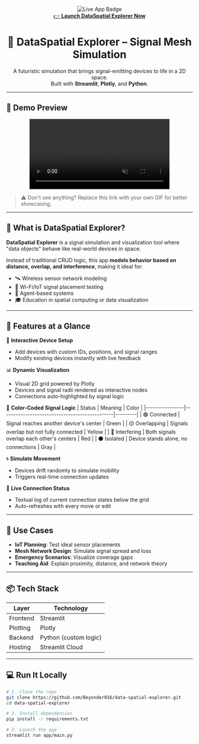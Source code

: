 <p align="center">
  <img src="https://img.shields.io/badge/Live%20App-Click%20to%20Launch-blueviolet?style=for-the-badge&logo=streamlit" alt="Live App Badge"/>
  <br>
  <a href="https://beyonder016-data-spatial-explorer.streamlit.app/">
    👉 <strong>Launch DataSpatial Explorer Now</strong>
  </a>
</p>

<h1 align="center">🧠 DataSpatial Explorer – Signal Mesh Simulation</h1>

<p align="center">
  A futuristic simulation that brings signal-emitting devices to life in a 2D space.<br>
  Built with <strong>Streamlit</strong>, <strong>Plotly</strong>, and <strong>Python</strong>.
</p>

---

## 🎥 Demo Preview

<p align="center">
  <video width="75%" controls autoplay muted loop>
    <source src="[clip.mp4](https://imagekit.io/public/share/x7q05jeox/b5819518ef0ad59c61abd0a820e8ce2e3da0807a6f555ed8a763de4db00851ec767e445e00724f9729bd6301f46eaa7e832d71cf1f33aad07acf1697bd4178ceec110d1cb73368047764ebc7510e5375)" type="video/mp4">
    Your browser does not support the video tag.
  </video>
</p>

> ⚠️ Don't see anything? Replace this link with your own GIF for better showcasing.

---

## 🚀 What is DataSpatial Explorer?

**DataSpatial Explorer** is a signal simulation and visualization tool where "data objects" behave like real-world devices in space.

Instead of traditional CRUD logic, this app **models behavior based on distance, overlap, and interference**, making it ideal for:

- 🛰 Wireless sensor network modeling
- 📶 Wi-Fi/IoT signal placement testing
- 🤖 Agent-based systems
- 🎓 Education in spatial computing or data visualization

---

## 🌟 Features at a Glance

🔧 **Interactive Device Setup**
- Add devices with custom IDs, positions, and signal ranges
- Modify existing devices instantly with live feedback

📊 **Dynamic Visualization**
- Visual 2D grid powered by Plotly
- Devices and signal radii rendered as interactive nodes
- Connections auto-highlighted by signal logic

🎨 **Color-Coded Signal Logic**
| Status         | Meaning                                       | Color   |
|----------------|-----------------------------------------------|---------|
| 🟢 Connected    | Signal reaches another device's center        | Green   |
| 🟡 Overlapping  | Signals overlap but not fully connected       | Yellow  |
| 🔴 Interfering  | Both signals overlap each other's centers     | Red     |
| ⚫ Isolated     | Device stands alone, no connections           | Gray    |

🌀 **Simulate Movement**
- Devices drift randomly to simulate mobility
- Triggers real-time connection updates

📘 **Live Connection Status**
- Textual log of current connection states below the grid
- Auto-refreshes with every move or edit

---

## 📌 Use Cases

- **IoT Planning**: Test ideal sensor placements
- **Mesh Network Design**: Simulate signal spread and loss
- **Emergency Scenarios**: Visualize coverage gaps
- **Teaching Aid**: Explain proximity, distance, and network theory

---

## 📦 Tech Stack

| Layer     | Technology         |
|-----------|--------------------|
| Frontend  | Streamlit          |
| Plotting  | Plotly             |
| Backend   | Python (custom logic) |
| Hosting   | Streamlit Cloud    |

---

## 💻 Run It Locally

```bash
# 1. Clone the repo
git clone https://github.com/Beyonder016/data-spatial-explorer.git
cd data-spatial-explorer

# 2. Install dependencies
pip install -r requirements.txt

# 3. Launch the app
streamlit run app/main.py
